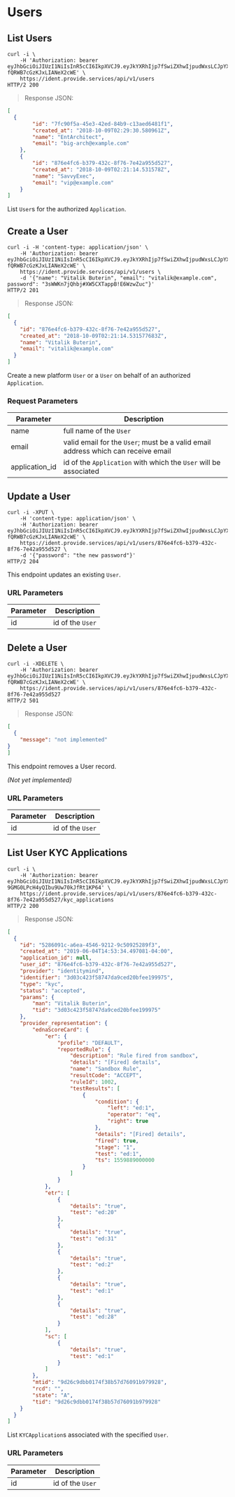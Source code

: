 # Users

## List Users

```shell
curl -i \
    -H 'Authorization: bearer eyJhbGciOiJIUzI1NiIsInR5cCI6IkpXVCJ9.eyJkYXRhIjp7fSwiZXhwIjpudWxsLCJpYXQiOjE1NTk4Nzg1NzQsImp0aSI6IjYzYTJkY2QzLWI5OTgtNDZjNC1hNzFkLTQ5MjU4YTBhYmEyMyIsInN1YiI6ImFwcGxpY2F0aW9uOmNiMjAzN2Y3LTc5ZmMtNDBmNC05NzIwLWFkYTYzNmRhNDE4MyJ9.0LsVj7oTF0KjwbcUhg9a-fQRWB7cGzKJxLIANeX2cWE' \
    https://ident.provide.services/api/v1/users
HTTP/2 200
```

> Response JSON:

```json
[
  {
        "id": "7fc90f5a-45e3-42ed-84b9-c13aed6481f1",
        "created_at": "2018-10-09T02:29:30.580961Z",
        "name": "EntArchitect",
        "email": "big-arch@example.com"
    },
    {
        "id": "876e4fc6-b379-432c-8f76-7e42a955d527",
        "created_at": "2018-10-09T02:21:14.531578Z",
        "name": "SavvyExec",
        "email": "vip@example.com"
    }
]
```

List `User`s for the authorized `Application`.


## Create a User

```shell
curl -i -H 'content-type: application/json' \
    -H 'Authorization: bearer eyJhbGciOiJIUzI1NiIsInR5cCI6IkpXVCJ9.eyJkYXRhIjp7fSwiZXhwIjpudWxsLCJpYXQiOjE1NTk4Nzg1NzQsImp0aSI6IjYzYTJkY2QzLWI5OTgtNDZjNC1hNzFkLTQ5MjU4YTBhYmEyMyIsInN1YiI6ImFwcGxpY2F0aW9uOmNiMjAzN2Y3LTc5ZmMtNDBmNC05NzIwLWFkYTYzNmRhNDE4MyJ9.0LsVj7oTF0KjwbcUhg9a-fQRWB7cGzKJxLIANeX2cWE' \
    https://ident.provide.services/api/v1/users \
    -d '{"name": "Vitalik Buterin", "email": "vitalik@example.com", password": "3sWWKn7jQhbj#XW5CXTappB!E6WzwZuc"}'
HTTP/2 201
```
> Response JSON:

```json
[
  {
    "id": "876e4fc6-b379-432c-8f76-7e42a955d527",
    "created_at": "2018-10-09T02:21:14.531577683Z",
    "name": "Vitalik Buterin",
    "email": "vitalik@example.com"
  }
]
```

Create a new platform `User` or a `User` on behalf of an authorized `Application`.

### Request Parameters

Parameter | Description
--------- | -----------
name | full name of the `User`
email | valid email for the `User`; must be a valid email address which can receive email
application_id | id of the `Application` with which the `User` will be associated


## Update a User

```shell
curl -i -XPUT \
    -H 'content-type: application/json' \
    -H 'Authorization: bearer eyJhbGciOiJIUzI1NiIsInR5cCI6IkpXVCJ9.eyJkYXRhIjp7fSwiZXhwIjpudWxsLCJpYXQiOjE1NTk4Nzg1NzQsImp0aSI6IjYzYTJkY2QzLWI5OTgtNDZjNC1hNzFkLTQ5MjU4YTBhYmEyMyIsInN1YiI6ImFwcGxpY2F0aW9uOmNiMjAzN2Y3LTc5ZmMtNDBmNC05NzIwLWFkYTYzNmRhNDE4MyJ9.0LsVj7oTF0KjwbcUhg9a-fQRWB7cGzKJxLIANeX2cWE' \
    https://ident.provide.services/api/v1/users/876e4fc6-b379-432c-8f76-7e42a955d527 \
    -d '{"password": "the new password"}'
HTTP/2 204
```

This endpoint updates an existing `User`.

### URL Parameters

Parameter | Description
--------- | -----------
id | id of the `User`


## Delete a User

```shell
curl -i -XDELETE \
    -H 'Authorization: bearer eyJhbGciOiJIUzI1NiIsInR5cCI6IkpXVCJ9.eyJkYXRhIjp7fSwiZXhwIjpudWxsLCJpYXQiOjE1NTk4Nzg1NzQsImp0aSI6IjYzYTJkY2QzLWI5OTgtNDZjNC1hNzFkLTQ5MjU4YTBhYmEyMyIsInN1YiI6ImFwcGxpY2F0aW9uOmNiMjAzN2Y3LTc5ZmMtNDBmNC05NzIwLWFkYTYzNmRhNDE4MyJ9.0LsVj7oTF0KjwbcUhg9a-fQRWB7cGzKJxLIANeX2cWE' \
    https://ident.provide.services/api/v1/users/876e4fc6-b379-432c-8f76-7e42a955d527
HTTP/2 501
```

> Response JSON:

```json
[
  {
    "message": "not implemented"
}
]
```

This endpoint removes a User record.

<i> (Not yet implemented)</i>

### URL Parameters

Parameter | Description
--------- | -----------
id | id of the `User`


## List User KYC Applications

```shell
curl -i \
    -H 'Authorization: bearer eyJhbGciOiJIUzI1NiIsInR5cCI6IkpXVCJ9.eyJkYXRhIjp7fSwiZXhwIjpudWxsLCJpYXQiOjE1NTk4Nzg1NzQsImp0aSI6IjYzYTJkY2QzLWI5OTgtNDZjNC1hNzFkLTQ5MjU4YTBhYmEyMyIsInN1YiI6ImFwcGxpY2F0aW9uOmNiMjAzN2Y3LTc5ZmMtNDBmNC05NzIwLWFkYTYzNmRhNDE4MyJ9.NQLm__LbMWor-9GMG0LPcH4yQIbu9Uw70kJfRt1KP64' \
    https://ident.provide.services/api/v1/users/876e4fc6-b379-432c-8f76-7e42a955d527/kyc_applications
HTTP/2 200
```

> Response JSON:

```json
[
  {
    "id": "5286091c-a6ea-4546-9212-9c50925289f3",
    "created_at": "2019-06-04T14:53:34.497081-04:00",
    "application_id": null,
    "user_id": "876e4fc6-b379-432c-8f76-7e42a955d527",
    "provider": "identitymind",
    "identifier": "3d03c423f58747da9ced20bfee199975",
    "type": "kyc",
    "status": "accepted",
    "params": {
        "man": "Vitalik Buterin",
        "tid": "3d03c423f58747da9ced20bfee199975"
    },
    "provider_representation": {
        "ednaScoreCard": {
            "er": {
                "profile": "DEFAULT",
                "reportedRule": {
                    "description": "Rule fired from sandbox",
                    "details": "[Fired] details",
                    "name": "Sandbox Rule",
                    "resultCode": "ACCEPT",
                    "ruleId": 1002,
                    "testResults": [
                        {
                            "condition": {
                                "left": "ed:1",
                                "operator": "eq",
                                "right": true
                            },
                            "details": "[Fired] details",
                            "fired": true,
                            "stage": "1",
                            "test": "ed:1",
                            "ts": 1559889000000
                        }
                    ]
                }
            },
            "etr": [
                {
                    "details": "true",
                    "test": "ed:20"
                },
                {
                    "details": "true",
                    "test": "ed:31"
                },
                {
                    "details": "true",
                    "test": "ed:2"
                },
                {
                    "details": "true",
                    "test": "ed:1"
                },
                {
                    "details": "true",
                    "test": "ed:28"
                }
            ],
            "sc": [
                {
                    "details": "true",
                    "test": "ed:1"
                }
            ]
        },
        "mtid": "9d26c9dbb0174f38b57d76091b979928",
        "rcd": "",
        "state": "A",
        "tid": "9d26c9dbb0174f38b57d76091b979928"
    }
  }
]
```

List `KYCApplication`s associated with the specified `User`.

### URL Parameters

Parameter | Description
--------- | -----------
id | id of the `User`
